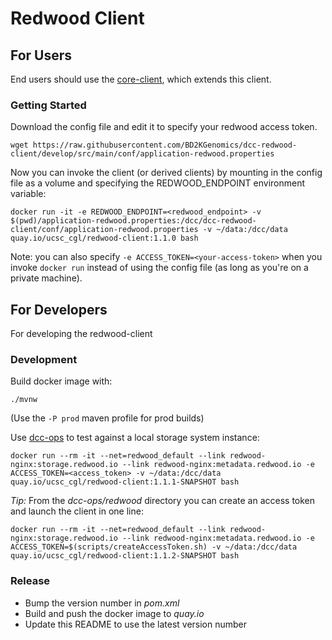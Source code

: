 # Redwood Client

## For Users
End users should use the [core-client](https://github.com/BD2KGenomics/dcc-spinnaker-client), which extends this client.

### Getting Started
Download the config file and edit it to specify your redwood access token.
```
wget https://raw.githubusercontent.com/BD2KGenomics/dcc-redwood-client/develop/src/main/conf/application-redwood.properties
```

Now you can invoke the client (or derived clients) by mounting in the config file as a volume and specifying the REDWOOD_ENDPOINT environment variable:
```
docker run -it -e REDWOOD_ENDPOINT=<redwood_endpoint> -v $(pwd)/application-redwood.properties:/dcc/dcc-redwood-client/conf/application-redwood.properties -v ~/data:/dcc/data quay.io/ucsc_cgl/redwood-client:1.1.0 bash
```

Note: you can also specify `-e ACCESS_TOKEN=<your-access-token>` when you invoke `docker run` instead of using the config file (as long as you're on a private machine).

## For Developers
For developing the redwood-client

### Development
Build docker image with:
```
./mvnw
```
(Use the `-P prod` maven profile for prod builds)

Use [dcc-ops](https://github.com/BD2KGenomics/dcc-ops) to test against a local storage system instance:
```
docker run --rm -it --net=redwood_default --link redwood-nginx:storage.redwood.io --link redwood-nginx:metadata.redwood.io -e ACCESS_TOKEN=<access_token> -v ~/data:/dcc/data quay.io/ucsc_cgl/redwood-client:1.1.1-SNAPSHOT bash
```

_Tip:_ From the _dcc-ops/redwood_ directory you can create an access token and launch the client in one line:
```
docker run --rm -it --net=redwood_default --link redwood-nginx:storage.redwood.io --link redwood-nginx:metadata.redwood.io -e ACCESS_TOKEN=$(scripts/createAccessToken.sh) -v ~/data:/dcc/data quay.io/ucsc_cgl/redwood-client:1.1.2-SNAPSHOT bash
```

### Release
- Bump  the version number in _pom.xml_
- Build and push the docker image to _quay.io_
- Update this README to use the latest version number
